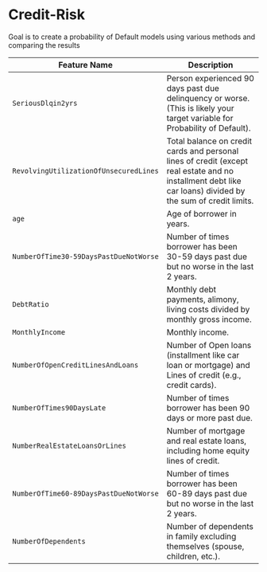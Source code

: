 # Credit-Risk
Goal is to create a probability of Default models using various methods and comparing the results

| Feature Name | Description |
| ----- | ----- |
| `SeriousDlqin2yrs` | Person experienced 90 days past due delinquency or worse. (This is likely your target variable for Probability of Default). |
| `RevolvingUtilizationOfUnsecuredLines` | Total balance on credit cards and personal lines of credit (except real estate and no installment debt like car loans) divided by the sum of credit limits. |
| `age` | Age of borrower in years. |
| `NumberOfTime30-59DaysPastDueNotWorse` | Number of times borrower has been 30-59 days past due but no worse in the last 2 years. |
| `DebtRatio` | Monthly debt payments, alimony, living costs divided by monthly gross income. |
| `MonthlyIncome` | Monthly income. |
| `NumberOfOpenCreditLinesAndLoans` | Number of Open loans (installment like car loan or mortgage) and Lines of credit (e.g., credit cards). |
| `NumberOfTimes90DaysLate` | Number of times borrower has been 90 days or more past due. |
| `NumberRealEstateLoansOrLines` | Number of mortgage and real estate loans, including home equity lines of credit. |
| `NumberOfTime60-89DaysPastDueNotWorse` | Number of times borrower has been 60-89 days past due but no worse in the last 2 years. |
| `NumberOfDependents` | Number of dependents in family excluding themselves (spouse, children, etc.). |